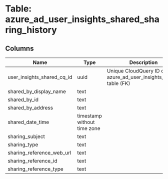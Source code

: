 
# Table: azure_ad_user_insights_shared_sharing_history

## Columns
| Name        | Type           | Description  |
| ------------- | ------------- | -----  |
|user_insights_shared_cq_id|uuid|Unique CloudQuery ID of azure_ad_user_insights_shared table (FK)|
|shared_by_display_name|text||
|shared_by_id|text||
|shared_by_address|text||
|shared_date_time|timestamp without time zone||
|sharing_subject|text||
|sharing_type|text||
|sharing_reference_web_url|text||
|sharing_reference_id|text||
|sharing_reference_type|text||

